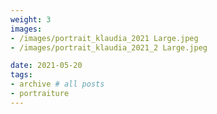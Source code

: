 ```yaml
---
weight: 3
images:
- /images/portrait_klaudia_2021 Large.jpeg
- /images/portrait_klaudia_2021_2 Large.jpeg

date: 2021-05-20
tags:
- archive # all posts
- portraiture
---
```


